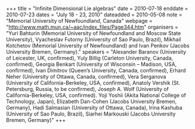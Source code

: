 +++
title = "Infinite Dimensional Lie algebras"
date = 2010-07-18
enddate = 2010-07-23
dates = "July 18 - 23, 2010"
dateadded = 2010-05-08
note = "Memorial University of Newfoundland, Canada"
webpage = "http://www.math.mun.ca/~aac/index_files/Page344.htm"
organisers = "Yuri Bahturin (Memorial University of Newfoundland and Moscow State University), Vyacheslav Futorny (University of Sao Paulo, Brazil), Mikhail Kotchetov (Memorial University of Newfoundland) and Ivan Penkov (Jacobs University Bremen, Germany)."
speakers = "Alexander Baranov (University of Leicester, UK, confirmed),  Yuly Billig (Carleton University, Canada, confirmed), Georgia Benkart (University of Wisconsin – Madison, USA, confirmed),  Ivan Dimitrov (Queen’s University, Canada, confirmed), Erhard Neher (University of Ottawa, Canada, confirmed), Vera Serganova (University of California-Berkeley, USA, confirmed), Anatoly Vershik (St. Petersburg, Russia, to be confirmed), Joseph A. Wolf  (University of California-Berkeley, USA, confirmed). Yoji Yoshii (Akita National College of Technology, Japan), Elizabeth Dan-Cohen (Jacobs University Bremen, Germany), Hadi Salmasian (University of Ottawa, Canada), Irina Kashuba (University of Sao Paulo, Brazil), Siarhei Markouski (Jacobs University Bremen, Germany)"
+++
